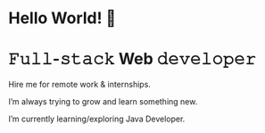 # Hello World! 👋

# 𝙵𝚞𝚕𝚕-𝚜𝚝𝚊𝚌𝚔 Web 𝚍𝚎𝚟𝚎𝚕𝚘𝚙𝚎𝚛

Hire me for remote work & internships.

I’m always trying to grow and learn something new.

I’m currently learning/exploring Java Developer.

